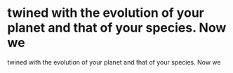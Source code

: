 # twined with the evolution of your planet and that of your species. Now we

twined with the evolution of your planet and that of your species. Now we